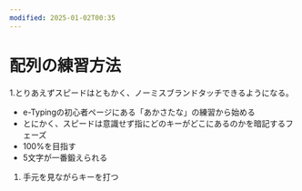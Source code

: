 ```yaml
---
modified: 2025-01-02T00:35
---
```

# 配列の練習方法

1.とりあえずスピードはともかく、ノーミスブランドタッチできるようになる。

- e-Typingの初心者ページにある「あかさたな」の練習から始める  
- とにかく、スピードは意識せず指にどのキーがどこにあるのかを暗記するフェーズ  
- 100%を目指す  
- 5文字が一番鍛えられる  

1. 手元を見ながらキーを打つ